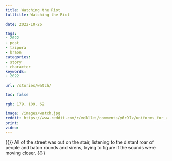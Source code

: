 ```yaml
---
title: Watching the Riot
fulltitle: Watching the Riot

date: 2022-10-26

tags: 
- 2022
- post
- tzipora
- braon
categories:
- story
- character
keywords:
- 2022

url: /stories/watch/

toc: false

rgb: 179, 109, 62

image: /images/watch.jpg
reddit: https://www.reddit.com/r/vekllei/comments/y6r97z/uniforms_for_all_the_commonwealth/
print: 
video:
---
```

{{<hint caption>}}
All of the street was out on the stair, listening to the distant roar of people and baton rounds and sirens, trying to figure if the sounds were moving closer.
{{</hint>}}